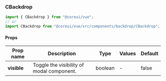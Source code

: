 ### CBackdrop

```jsx
import { CBackdrop } from "@coreui/vue";
// or
import CBackdrop from "@coreui/vue/src/components/backdrop/CBackdrop";
```

#### Props

| Prop name   | Description                               | Type    | Values | Default |
| ----------- | ----------------------------------------- | ------- | ------ | ------- |
| **visible** | Toggle the visibility of modal component. | boolean | -      | false   |
